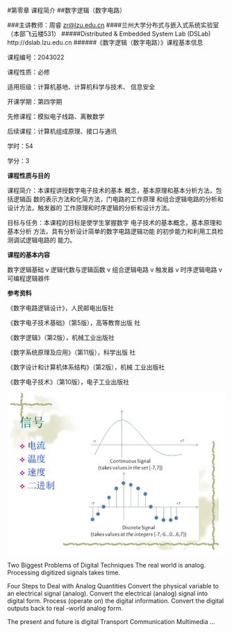 #第零章  课程简介
##数字逻辑（数字电路）

###主讲教师：周睿 zr@lzu.edu.cn
####兰州大学分布式与嵌入式系统实验室 （本部飞云楼531）
#####Distributed & Embedded System Lab \(DSLab\) http:\/\/dslab.lzu.edu.cn
######《数字逻辑（数字电路）》课程基本信息 

课程编号：2043022

课程性质：必修

适用班级：计算机基地、计算机科学与技术、 信息安全

开课学期：第四学期

先修课程：模拟电子线路、离散数学

后续课程：计算机组成原理、接口与通讯

学时：54

学分：3

**课程性质与目的**

课程简介：本课程讲授数字电子技术的基本 概念，基本原理和基本分析方法，包括逻辑函 数的表示方法和化简方法，门电路的工作原理 和组合逻辑电路的分析和设计方法，触发器的 工作原理和时序逻辑的分析和设计方法。

目标与任务：本课程的目标是使学生掌握数字 电子技术的基本概念，基本原理和基本分析 方法，具有分析设计简单的数字电路逻辑功能 的初步能力和利用工具检测调试逻辑电路的 能力。

**课程的基本内容**

数字逻辑基础 v 逻辑代数与逻辑函数 v 组合逻辑电路 v 触发器 v 时序逻辑电路 v 可编程逻辑器件

**参考资料**

《数字电路逻辑设计》，人民邮电出版社

《数字电子技术基础》（第5版），高等教育出版 社

《数字逻辑》（第2版），机械工业出版社

《数字系统原理及应用》（第11版），科学出版 社

《数字设计和计算机体系结构》（第2版），机械 工业出版社

《数字电子技术》（第10版），电子工业出版社

<img>![](/assets/1.PNG)<img>

Two Biggest Problems of Digital Techniques 
The real world is analog. 
Processing digitized signals takes time. 

Four Steps to Deal with Analog Quantities 
Convert the physical variable to an electrical signal (analog). 
Convert the electrical (analog) signal into digital form. 
Process (operate on) the digital information. 
Convert the digital outputs back to real -world analog form. 

The present and future is digital
Transport 
Communication 
Multimedia 
… 


